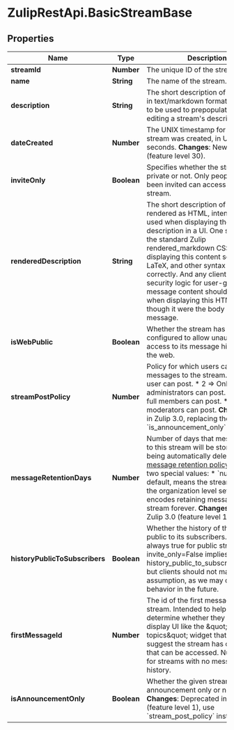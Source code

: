 # ZulipRestApi.BasicStreamBase

## Properties

Name | Type | Description | Notes
------------ | ------------- | ------------- | -------------
**streamId** | **Number** | The unique ID of the stream.  | [optional] 
**name** | **String** | The name of the stream.  | [optional] 
**description** | **String** | The short description of the stream in text/markdown format, intended to be used to prepopulate UI for editing a stream&#39;s description.  | [optional] 
**dateCreated** | **Number** | The UNIX timestamp for when the stream was created, in UTC seconds.  **Changes**: New in Zulip 4.0 (feature level 30).  | [optional] 
**inviteOnly** | **Boolean** | Specifies whether the stream is private or not. Only people who have been invited can access a private stream.  | [optional] 
**renderedDescription** | **String** | The short description of the stream rendered as HTML, intended to be used when displaying the stream description in a UI.  One should use the standard Zulip rendered_markdown CSS when displaying this content so that emoji, LaTeX, and other syntax work correctly.  And any client-side security logic for user-generated message content should be applied when displaying this HTML as though it were the body of a Zulip message.  | [optional] 
**isWebPublic** | **Boolean** | Whether the stream has been configured to allow unauthenticated access to its message history from the web.  | [optional] 
**streamPostPolicy** | **Number** | Policy for which users can post messages to the stream.  * 1 &#x3D;&gt; Any user can post. * 2 &#x3D;&gt; Only administrators can post. * 3 &#x3D;&gt; Only full members can post. * 4 &#x3D;&gt; Only moderators can post.  **Changes**: New in Zulip 3.0, replacing the previous &#x60;is_announcement_only&#x60; boolean.  | [optional] 
**messageRetentionDays** | **Number** | Number of days that messages sent to this stream will be stored before being automatically deleted by the [message retention policy](/help/message-retention-policy).  There are two special values:  * &#x60;null&#x60;, the default, means the stream will inherit the organization   level setting. * &#x60;-1&#x60; encodes retaining messages in this stream forever.  **Changes**: New in Zulip 3.0 (feature level 17).  | [optional] 
**historyPublicToSubscribers** | **Boolean** | Whether the history of the stream is public to its subscribers.  Currently always true for public streams (i.e. invite_only&#x3D;False implies history_public_to_subscribers&#x3D;True), but clients should not make that assumption, as we may change that behavior in the future.  | [optional] 
**firstMessageId** | **Number** | The id of the first message in the stream.  Intended to help clients determine whether they need to display UI like the \&quot;more topics\&quot; widget that would suggest the stream has older history that can be accessed.  Null is used for streams with no message history.  | [optional] 
**isAnnouncementOnly** | **Boolean** | Whether the given stream is announcement only or not.  **Changes**: Deprecated in Zulip 3.0 (feature level 1), use &#x60;stream_post_policy&#x60; instead.  | [optional] 


